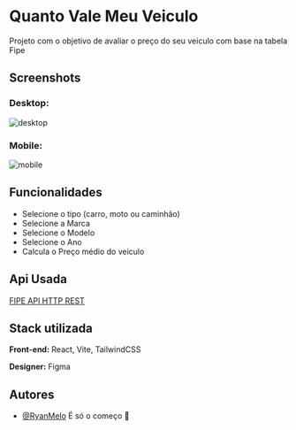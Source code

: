 
# Quanto Vale Meu Veiculo

Projeto com o objetivo de avaliar o preço do seu veiculo com base na tabela Fipe

## Screenshots

### Desktop:
<img src="https://i.ibb.co/92PjdDV/Captura-de-Tela-2022-12-20-a-s-20-04-23.png" alt="desktop" border="0">

### Mobile:
<img src="https://i.ibb.co/mBZKhx2/Captura-de-Tela-2022-12-20-a-s-20-04-50.png" alt="mobile" border="0">




## Funcionalidades

- Selecione o tipo (carro, moto ou caminhão)
- Selecione a Marca
- Selecione o Modelo
- Selecione o Ano
- Calcula o Preço médio do veiculo


## Api Usada
[FIPE API HTTP REST](https://deividfortuna.github.io/fipe/)
## Stack utilizada

**Front-end:** React, Vite, TailwindCSS

**Designer:** Figma


## Autores

- [@RyanMelo](https://github.com/RyanMelo)
É só o começo 🚀

